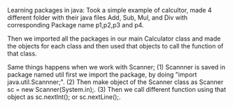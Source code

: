 Learning packages in java:
Took a simple example of calcultor, made 4 different folder with their java files Add, Sub, Mul, and Div with corresponding Package name p1,p2,p3 and p4.

Then we imported all the packages in our main Calculator class and made the objects for each class and then used that objects to call the function of that class.

Same things happens when we work with Scanner;
    (1) Scannner is saved in package named util first we import the package, by doing "import java.util.Scannner;".
    (2) Then make object of the Scanner class as Scanner sc = new Scanner(System.in);.
    (3) Then we call different function using that object as sc.nextInt(); or sc.nextLine();.

